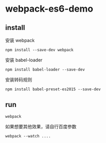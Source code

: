 # webpack-es6-demo

## install

安装 webpack
```
npm install --save-dev webpack
```

安装 babel-loader

```
npm install babel-loader --save-dev
```

安装转码规则
```
npm install babel-preset-es2015 --save-dev
```


## run

```
webpack
```

如果想要其他效果，请自行百度参数
```
webpack --watch ....
```
